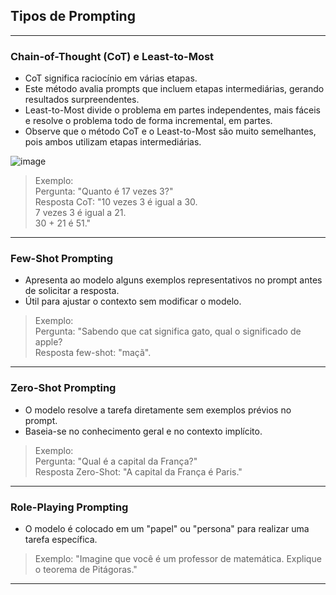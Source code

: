 ## Tipos de Prompting

---
### Chain-of-Thought (CoT) e Least-to-Most
- CoT significa raciocínio em várias etapas.
- Este método avalia prompts que incluem etapas intermediárias, gerando resultados surpreendentes.
- Least-to-Most divide o problema em partes independentes, mais fáceis e resolve o problema todo de forma incremental, em partes.
- Observe que o método CoT e o Least-to-Most são muito semelhantes, pois ambos utilizam etapas intermediárias. 

![image](https://github.com/user-attachments/assets/4e3afe61-9afa-483c-bab6-fdc1839d8d89)

> Exemplo:<br>
> Pergunta: "Quanto é 17 vezes 3?"<br>
> Resposta CoT: "10 vezes 3 é igual a 30.<br> 7 vezes 3 é igual a 21.<br> 30 + 21 é 51."

---
### Few-Shot Prompting
- Apresenta ao modelo alguns exemplos representativos no prompt antes de solicitar a resposta.
- Útil para ajustar o contexto sem modificar o modelo.

> Exemplo:<br>
> Pergunta: "Sabendo que cat significa gato, qual o significado de apple?<br>
> Resposta few-shot: "maçã".

---
### Zero-Shot Prompting
- O modelo resolve a tarefa diretamente sem exemplos prévios no prompt.
- Baseia-se no conhecimento geral e no contexto implícito.

> Exemplo:<br>
> Pergunta: "Qual é a capital da França?"<br>
> Resposta Zero-Shot: "A capital da França é Paris."

---
### Role-Playing Prompting
- O modelo é colocado em um "papel" ou "persona" para realizar uma tarefa específica.

> Exemplo: "Imagine que você é um professor de matemática. Explique o teorema de Pitágoras."

---
